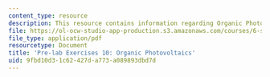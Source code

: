 ```yaml
---
content_type: resource
description: This resource contains information regarding Organic Photovoltaics.
file: https://ol-ocw-studio-app-production.s3.amazonaws.com/courses/6-s079-nanomaker-spring-2013/9fbd10d31c62427da773a089893dbd7d_MIT6_S079S13_prelab10.pdf
file_type: application/pdf
resourcetype: Document
title: 'Pre-lab Exercises 10: Organic Photovoltaics'
uid: 9fbd10d3-1c62-427d-a773-a089893dbd7d
---
```

